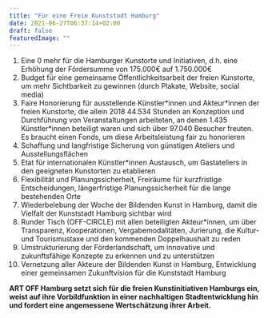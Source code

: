 ```yaml
---
title: "Für eine Freie Kunststadt Hamburg"
date: 2021-06-27T06:37:14+02:00
draft: false
featuredImage: ""
---
```


1. Eine 0 mehr für die Hamburger Kunstorte und Initiativen, d.h. eine Erhöhung der Fördersumme von 175.000€ auf 1.750.000€
1. Budget für eine gemeinsame Öffentlichkeitsarbeit der freien Kunstorte, um mehr Sichtbarkeit zu gewinnen (durch Plakate, Website, social media)
1. Faire Honorierung für ausstellende Künstler\*innen und Akteur\*innen der freien Kunstorte, die allein 2018 44.534 Stunden an Konzeption und Durchführung von Veranstaltungen arbeiteten, an denen 1.435 Künstler\*innen beteiligt waren und sich über 97.040 Besucher freuten. Es braucht einen Fonds, um diese Arbeitsleistung fair zu honorieren
1. Schaffung und langfristige Sicherung von günstigen Ateliers und Ausstellungsflächen
1. Etat für internationalen Künstler\*innen Austausch, um Gastateliers in den geeigneten Kunstorten zu etablieren
1. Flexibilität und Planungssicherheit, Freiräume für kurzfristige Entscheidungen, längerfristige Planungssicherheit für die lange bestehenden Orte
1. Wiederbelebung der Woche der Bildenden Kunst in Hamburg, damit die Vielfalt der Kunststadt Hamburg sichtbar wird
1. Runder Tisch (OFF-CIRCLE) mit allen beteiligten Akteur\*innen, um über Transparenz, Kooperationen, Vergabemodalitäten, Jurierung, die Kultur- und Tourismustaxe und den kommenden Doppelhaushalt zu reden
1. Umstrukturierung der Förderlandschaft, um innovative und zukunftsfähige Konzepte zu erkennen und zu unterstützen
1. Vernetzung aller Akteure der Bildenden Kunst in Hamburg, Entwicklung einer gemeinsamen Zukunftvision für die Kunststadt Hamburg

**ART OFF Hamburg setzt sich für die freien Kunstinitiativen Hamburgs ein, weist auf ihre Vorbildfunktion in einer nachhaltigen Stadtentwicklung hin und fordert eine angemessene Wertschätzung ihrer Arbeit.**

